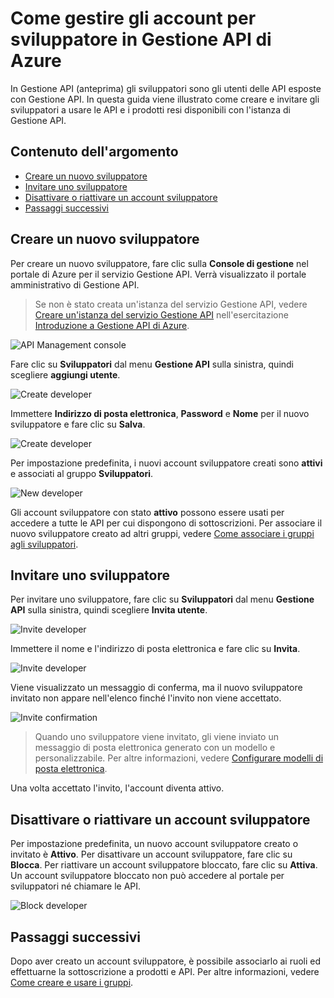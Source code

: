 <properties pageTitle="How manage developer accounts in Azure API Management" metaKeywords="" description="Learn how to create or invite developers in Azure API Management" metaCanonical="" services="" documentationCenter="API Management" title="How manage developer accounts in Azure API Management" authors="sdanie" solutions="" manager="" editor="" />

<tags ms.service="api-management" ms.workload="mobile" ms.tgt_pltfrm="na" ms.devlang="na" ms.topic="article" ms.date="01/01/1900" ms.author="sdanie" />

# Come gestire gli account per sviluppatore in Gestione API di Azure

In Gestione API (anteprima) gli sviluppatori sono gli utenti delle API esposte con Gestione API. In questa guida viene illustrato come creare e invitare gli sviluppatori a usare le API e i prodotti resi disponibili con l'istanza di Gestione API.

## Contenuto dell'argomento

-   [Creare un nuovo sviluppatore][Creare un nuovo sviluppatore]
-   [Invitare uno sviluppatore][Invitare uno sviluppatore]
-   [Disattivare o riattivare un account sviluppatore][Disattivare o riattivare un account sviluppatore]
-   [Passaggi successivi][Passaggi successivi]

## <a name="create-developer"> </a>Creare un nuovo sviluppatore

Per creare un nuovo sviluppatore, fare clic sulla **Console di gestione** nel portale di Azure per il servizio Gestione API. Verrà visualizzato il portale amministrativo di Gestione API.

> Se non è stato creata un'istanza del servizio Gestione API, vedere [Creare un'istanza del servizio Gestione API][Creare un'istanza del servizio Gestione API] nell'esercitazione [Introduzione a Gestione API di Azure][Introduzione a Gestione API di Azure].

![API Management console][API Management console]

Fare clic su **Sviluppatori** dal menu **Gestione API** sulla sinistra, quindi scegliere **aggiungi utente**.

![Create developer][Create developer]

Immettere **Indirizzo di posta elettronica**, **Password** e **Nome** per il nuovo sviluppatore e fare clic su **Salva**.

![Create developer][1]

Per impostazione predefinita, i nuovi account sviluppatore creati sono **attivi** e associati al gruppo **Sviluppatori**.

![New developer][New developer]

Gli account sviluppatore con stato **attivo** possono essere usati per accedere a tutte le API per cui dispongono di sottoscrizioni. Per associare il nuovo sviluppatore creato ad altri gruppi, vedere [Come associare i gruppi agli sviluppatori][Come associare i gruppi agli sviluppatori].

## <a name="invite-developer"> </a>Invitare uno sviluppatore

Per invitare uno sviluppatore, fare clic su **Sviluppatori** dal menu **Gestione API** sulla sinistra, quindi scegliere **Invita utente**.

![Invite developer][Invite developer]

Immettere il nome e l'indirizzo di posta elettronica e fare clic su **Invita**.

![Invite developer][2]

Viene visualizzato un messaggio di conferma, ma il nuovo sviluppatore invitato non appare nell'elenco finché l'invito non viene accettato.

![Invite confirmation][Invite confirmation]

> Quando uno sviluppatore viene invitato, gli viene inviato un messaggio di posta elettronica generato con un modello e personalizzabile. Per altre informazioni, vedere [Configurare modelli di posta elettronica][Configurare modelli di posta elettronica].

Una volta accettato l'invito, l'account diventa attivo.

## <a name="block-developer"> </a>Disattivare o riattivare un account sviluppatore

Per impostazione predefinita, un nuovo account sviluppatore creato o invitato è **Attivo**. Per disattivare un account sviluppatore, fare clic su **Blocca**. Per riattivare un account sviluppatore bloccato, fare clic su **Attiva**. Un account sviluppatore bloccato non può accedere al portale per sviluppatori né chiamare le API.

![Block developer][New developer]

## <a name="next-steps"> </a>Passaggi successivi

Dopo aver creato un account sviluppatore, è possibile associarlo ai ruoli ed effettuarne la sottoscrizione a prodotti e API. Per altre informazioni, vedere [Come creare e usare i gruppi][Come creare e usare i gruppi].

  [Creare un nuovo sviluppatore]: #create-developer
  [Invitare uno sviluppatore]: #invite-developer
  [Disattivare o riattivare un account sviluppatore]: #block-developer
  [Passaggi successivi]: #next-steps
  [Creare un'istanza del servizio Gestione API]: ../api-management-get-started/#create-service-instance
  [Introduzione a Gestione API di Azure]: ../api-management-get-started
  [API Management console]: ./media/api-management-howto-create-or-invite-developers/api-management-management-console.png
  [Create developer]: ./media/api-management-howto-create-or-invite-developers/api-management-create-developer.png
  [1]: ./media/api-management-howto-create-or-invite-developers/api-management-add-new-user.png
  [New developer]: ./media/api-management-howto-create-or-invite-developers/api-management-new-developer.png
  [Come associare i gruppi agli sviluppatori]: ../api-management-howto-create-groups/#associate-group-developer
  [Invite developer]: ./media/api-management-howto-create-or-invite-developers/api-management-invite-developer.png
  [2]: ./media/api-management-howto-create-or-invite-developers/api-management-invite-developer-window.png
  [Invite confirmation]: ./media/api-management-howto-create-or-invite-developers/api-management-invite-developer-confirmation.png
  [Configurare modelli di posta elettronica]: ../api-management-howto-configure-notifications/#email-templates
  [Come creare e usare i gruppi]: ../api-management-howto-create-groups
